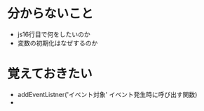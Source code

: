 # 分からないこと
- js16行目で何をしたいのか
- 変数の初期化はなぜするのか

# 覚えておきたい
- addEventListner('イベント対象' イベント発生時に呼び出す関数)
- 
